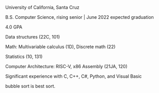 University of California, Santa Cruz 

B.S. Computer Science, rising senior					|	       June 2022 expected graduation

4.0 GPA

Data structures (22C, 101)

Math: Multivariable calculus (1D), Discrete math (22)

Statistics (10, 131)

Computer Architecture: RISC-V, x86 Assembly (21JA, 120)

Significant experience with C, C++, C#, Python, and Visual Basic




bubble sort is best sort.
